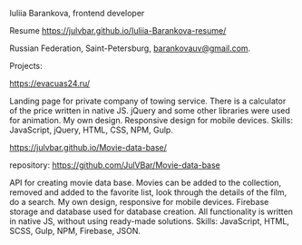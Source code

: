 
Iuliia Barankova, frontend developer

Resume https://julvbar.github.io/Iuliia-Barankova-resume/

Russian Federation, Saint-Petersburg, barankovauv@gmail.com.

Projects:

https://evacuas24.ru/

Landing page for private company of towing service. There is a calculator of the price written in native JS. jQuery and some other libraries were used for animation. My own design. Responsive design for mobile devices. Skills: JavaScript, jQuery, HTML, CSS, NPM, Gulp.
 

https://julvbar.github.io/Movie-data-base/

repository: https://github.com/JulVBar/Movie-data-base

API for creating movie data base. Movies can be added to the collection, removed and added to the favorite list, look through the details of the film, do a search. My own design, responsive for mobile devices. Firebase storage and database used for database creation. All functionality is written in native JS, without using ready-made solutions.
Skills: JavaScript, HTML, SCSS, Gulp, NPM, Firebase, JSON.

